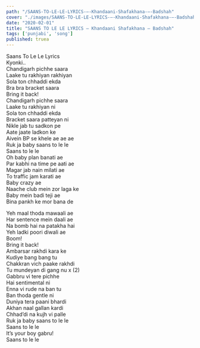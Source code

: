 ```yaml
---
path: "/SAANS-TO-LE-LE-LYRICS-–-Khandaani-Shafakhana-–-Badshah"
cover: "./images/SAANS-TO-LE-LE-LYRICS-–-Khandaani-Shafakhana-–-Badshah.jpg"
date: "2020-02-01"
title: "SAANS TO LE LE LYRICS – Khandaani Shafakhana – Badshah"
tags: ['punjabi', 'song']
published: truea
---
```

  
Saans To Le Le Lyrics  
Kyonki..  
Chandigarh pichhe saara  
Laake tu rakhiyan rakhiyan  
Sola ton chhaddi ekda  
Bra bra bracket saara  
Bring it back!  
Chandigarh pichhe saara  
Laake tu rakhiyan ni  
Sola ton chhaddi ekda  
Bracket saara patteyan ni  
Nikle jab tu sadkon pe  
Aate jaate ladkon ke  
Aivein BP se khele ae ae ae  
Ruk ja baby saans to le le  
Saans to le le  
Oh baby plan banati ae  
Par kabhi na time pe aati ae  
Magar jab nain milati ae  
To traffic jam karati ae  
Baby crazy ae  
Naache club mein zor laga ke  
Baby mein badi teji ae  
Bina pankh ke mor bana de  
  
  
  
  
  
  
Yeh maal thoda mawaali ae  
Har sentence mein daali ae  
Na bomb hai na patakha hai  
Yeh ladki poori diwali ae  
Boom!  
Bring it back!  
Ambarsar rakhdi kara ke  
Kudiye bang bang tu  
Chakkran vich paake rakhdi  
Tu mundeyan di gang nu x (2)  
Gabbru vi tere pichhe  
Hai sentimental ni  
Enna vi rude na ban tu  
Ban thoda gentle ni  
Duniya tera paani bhardi  
Akhan naal gallan kardi  
Chhad’di na kujh vi palle  
Ruk ja baby saans to le le  
Saans to le le  
It’s your boy gabru!  
Saans to le le  
